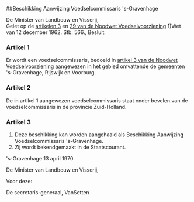 <meta http-equiv='Content-Type' content='text/html; charset=utf-8' />

##Beschikking Aanwijzing Voedselcommissaris 's-Gravenhage

De Minister van Landbouw en Visserij,  
Gelet op de [artikelen 3](../../../../../../wet/noodwet/voedselvoorziening/BWBR0002392/README.md) en [29 van de Noodwet Voedselvoorziening](../../../../../../wet/noodwet/voedselvoorziening/BWBR0002392/README.md) 1)Wet van 12 december 1962. Stb. 566.,
Besluit:    

### Artikel  1  

Er wordt een voedselcommissaris, bedoeld in [artikel 3 van de Noodwet Voedselvoorziening](../../../../../../wet/noodwet/voedselvoorziening/BWBR0002392/README.md) aangewezen in het gebied omvattende de gemeenten 's-Gravenhage, Rijswijk en Voorburg.  

### Artikel  2  

De in artikel 1 aangewezen voedselcommissaris staat onder bevelen van de voedselcommissaris in de provincie Zuid-Holland.  

### Artikel  3  

1.  Deze beschikking kan worden aangehaald als Beschikking Aanwijzing Voedselcommissaris 's-Gravenhage.   
2.  Zij wordt bekendgemaakt in de Staatscourant.   

's-Gravenhage 
13 april 1970    

De 
Minister van Landbouw en Visserij, 

Voor deze: 

De 
secretaris-generaal, 
VanSetten    
